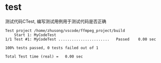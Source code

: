 # test

测试代码CTest, 编写测试用例用于测试代码是否正确

```shell
Test project /home/zhusong/vscode/ffmpeg_project/build
    Start 1: MyCodeTest
1/1 Test #1: MyCodeTest .......................   Passed    0.00 sec

100% tests passed, 0 tests failed out of 1

Total Test time (real) =   0.00 sec
```
